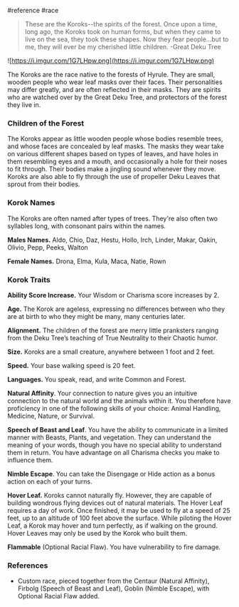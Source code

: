  #reference #race 

>These are the Koroks--the spirits of the forest. Once upon a time, long ago, the Koroks took on human forms, but when they came to live on the sea, they took these shapes. Now they fear people...but to me, they will ever be my cherished little children.
-Great Deku Tree

![https://i.imgur.com/1G7LHpw.png](https://i.imgur.com/1G7LHpw.png)

The Koroks are the race native to the forests of Hyrule. They are small, wooden people who wear leaf masks over their faces. Their personalities may differ greatly, and are often reflected in their masks. They are spirits who are watched over by the Great Deku Tree, and protectors of the forest they live in.

### Children of the Forest

The Koroks appear as little wooden people whose bodies resemble trees, and whose faces are concealed by leaf masks. The masks they wear take on various different shapes based on types of leaves, and have holes in them resembling eyes and a mouth, and occasionally a hole for their noses to fit through. Their bodies make a jingling sound whenever they move. Koroks are also able to fly through the use of propeller Deku Leaves that sprout from their bodies.

### Korok Names

The Koroks are often named after types of trees. They're also often two syllables long, with consonant pairs within the names.

**Males Names.** Aldo, Chio, Daz, Hestu, Hollo, Irch, Linder, Makar, Oakin, Olivio, Pepp, Peeks, Walton

**Female Names.** Drona, Elma, Kula, Maca, Natie, Rown

### Korok Traits

**Ability Score Increase.** Your Wisdom or Charisma score increases by 2.

**Age.** The Korok are ageless, expressing no differences between who they are at birth to who they might be many, many centuries later.

**Alignment.** The children of the forest are merry little pranksters ranging from the Deku Tree’s teaching of True Neutrality to their Chaotic humor.

**Size.** Koroks are a small creature, anywhere between 1 foot and 2 feet.

**Speed.** Your base walking speed is 20 feet.

**Languages.** You speak, read, and write Common and Forest.

**Natural Affinity**. Your connection to nature gives you an intuitive connection to the natural world and the animals within it. You therefore have proficiency in one of the following skills of your choice: Animal Handling, Medicine, Nature, or Survival.

**Speech of Beast and Leaf**. You have the ability to communicate in a limited manner with Beasts, Plants, and vegetation. They can understand the meaning of your words, though you have no special ability to understand them in return. You have advantage on all Charisma checks you make to influence them.

**Nimble Escape**. You can take the Disengage or Hide action as a bonus action on each of your turns.

**Hover Leaf.** Koroks cannot naturally fly. However, they are capable of building wondrous flying devices out of natural materials. The Hover Leaf requires a day of work. Once finished, it may be used to fly at a speed of 25 feet, up to an altitude of 100 feet above the surface. While piloting the Hover Leaf, a Korok may hover and turn perfectly, as if walking on the ground. Hover Leaves may only be used by the Korok who built them.

**Flammable** (Optional Racial Flaw). You have vulnerability to fire damage.

### References

* Custom race, pieced together from the Centaur (Natural Affinity), Firbolg (Speech of Beast and Leaf), Goblin (Nimble Escape), with Optional Racial Flaw added.
